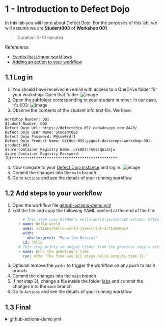 # 1 - Introduction to Defect Dojo
In this lab you will learn about Defect Dojo.
For the purposes of this lab, we will assume we are **Student003** of **Workshop 001**.
> Duration: 5-10 minutes

References:
- [Events that trigger workflows](https://docs.github.com/en/actions/using-workflows/events-that-trigger-workflows)
- [Adding an action to your workflow](https://docs.github.com/en/actions/learn-github-actions/finding-and-customizing-actions#adding-an-action-to-your-workflow)

## 1.1 Log in

1. You should have received en email with access to a OneDrive folder for your workshop. Open that folder:
![image](https://github.com/devopsshield/oss-pygoat-devsecops/assets/112144174/1c3ae5a9-ce28-4bad-aadc-3333e427a1ed)
2. Open the subfolder corresponding to your student number. In our case, it's 003:
![image](https://github.com/devopsshield/oss-pygoat-devsecops/assets/112144174/60b97325-c429-4c8c-8c4a-e75063e752ac)
3. Observe the contents of the student info text file. We have:
```
Workshop Number: 001
Student Number: 003
Defect Dojo Url: https://defectdojo-002.cad4devops.com:8443/
Defect Dojo User Name: Student003
Defect Dojo Password: P@ssw0rd!1
Defect Dojo Product Name: GitHub-OSS-pygoat-devsecops-workshop-001-product-003
Azure Container Registry Name: crs003r46vs7qui3ejw
Azure Container Registry Password: TUf************************************************
```
4. Now navigate to your [Defect Dojo Instance](https://defectdojo-002.cad4devops.com:8443/) and log in:
![image](https://github.com/devopsshield/oss-pygoat-devsecops/assets/112144174/fcc342ee-e1d1-4a4a-8d92-145d36ffe111)
6. Commit the changes into the `main` branch
7. Go to `Actions` and see the details of your running workflow

## 1.2 Add steps to your workflow

1. Open the workflow file [github-actions-demo.yml](/.github/workflows/github-actions-demo.yml)
2. Edit the file and copy the following YAML content at the end of the file:
```YAML
        # This step uses GitHub's hello-world-javascript-action: https://github.com/actions/hello-world-javascript-action
      - name: Hello world
        uses: actions/hello-world-javascript-action@main
        with:
          who-to-greet: "Mona the Octocat"
        id: hello
      # This step prints an output (time) from the previous step's action.
      - name: Echo the greeting's time
        run: echo 'The time was ${{ steps.hello.outputs.time }}.'   
```
3. Optional remove the `paths` to trigger the workflow on any push to main branch
4. Commit the changes into the `main` branch
5. If not step 3), change a file inside the folder [labs](/labs) and commit the changes into the `main` branch
6. Go to `Actions` and see the details of your running workflow

## 1.3 Final
<details>
  <summary>github-actions-demo.yml</summary>
  
```YAML
name: 01-1. GitHub Actions Demo
on: 
  workflow_dispatch:
  workflow_call:
  push:
    branches:
      - main

jobs:
  Explore-GitHub-Actions:
    runs-on: ubuntu-latest
    steps:
      - run: echo "🎉 The job was automatically triggered by a ${{ github.event_name }} event."
      - run: echo "🐧 This job is now running on a ${{ runner.os }} server hosted by GitHub!"
      - run: echo "🔎 The name of your branch is ${{ github.ref }} and your repository is ${{ github.repository }}."
      - name: Check out repository code
        uses: actions/checkout@v4
      - run: echo "💡 The ${{ github.repository }} repository has been cloned to the runner."
      - run: echo "🖥️ The workflow is now ready to test your code on the runner."
      - name: List files in the repository
        run: |
          ls ${{ github.workspace }}
      - run: echo "🍏 This job's status is ${{ job.status }}."
      - name: Adding markdown
        run: echo "### Hello world! :rocket:" >> "$GITHUB_STEP_SUMMARY"
      # This step uses GitHub's hello-world-javascript-action: https://github.com/actions/hello-world-javascript-action
      - name: Hello world
        uses: actions/hello-world-javascript-action@main
        with:
          who-to-greet: "Mona the Octocat"
        id: hello
      # This step prints an output (time) from the previous step's action.
      - name: Echo the greeting's time
        run: echo 'The time was ${{ steps.hello.outputs.time }}.'   
```
</details>

